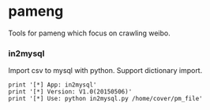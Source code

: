 # pameng

Tools for pameng which focus on crawling weibo.


### in2mysql

Import csv to mysql with python. Support dictionary import.

    print '[*] App: in2mysql'
    print '[*] Version: V1.0(20150506)'
    print '[*] Use: python in2mysql.py /home/cover/pm_file'